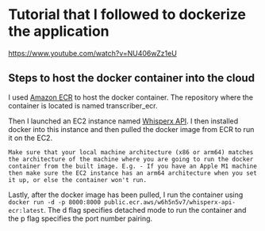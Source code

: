 # Tutorial that I followed to dockerize the application

https://www.youtube.com/watch?v=NU406wZz1eU

## Steps to host the docker container into the cloud

I used [Amazon ECR](https://us-east-1.console.aws.amazon.com/ecr/private-registry/repositories?region=us-east-1) to host the docker container. The repository where the container is located is named transcriber_ecr.

Then I launched an EC2 instance named [Whisperx API](https://us-east-1.console.aws.amazon.com/ec2/home?region=us-east-1#InstanceDetails:instanceId=i-06c5cf0570e8376a7). I then installed docker into this instance and then pulled the docker image from ECR to run it on the EC2.

`Make sure that your local machine architecture (x86 or arm64) matches the architecture of the machine where you are going to run the docker container from the built image. E.g. - If you have an Apple M1 machine then make sure the EC2 instance has an arm64 architecture when you set it up, or else the container won't run.`

Lastly, after the docker image has been pulled, I run the container using `docker run -d -p 8000:8000 public.ecr.aws/w6h5n5v7/whisperx-api-ecr:latest`. The d flag specifies detached mode to run the container and the p flag specifies the port number pairing.
